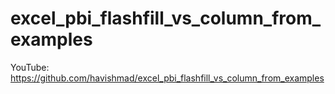 # excel_pbi_flashfill_vs_column_from_examples

YouTube:
https://github.com/havishmad/excel_pbi_flashfill_vs_column_from_examples
